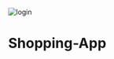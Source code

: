 ![login](https://user-images.githubusercontent.com/90821327/235431371-38fdefa0-688e-4b10-aa30-e224a611f320.png)
# Shopping-App

